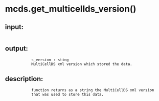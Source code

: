 # mcds.get_multicellds_version()

## input:
```
```

## output:
```
            s_version : sting
            MultiCellDS xml version which stored the data.
```

## description:
```
            function returns as a string the MultiCellDS xml version
            that was used to store this data.
```